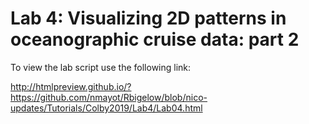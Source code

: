 # Lab 4: Visualizing 2D patterns in oceanographic cruise data: part 2

To view the lab script use the following link:

http://htmlpreview.github.io/?https://github.com/nmayot/Rbigelow/blob/nico-updates/Tutorials/Colby2019/Lab4/Lab04.html

